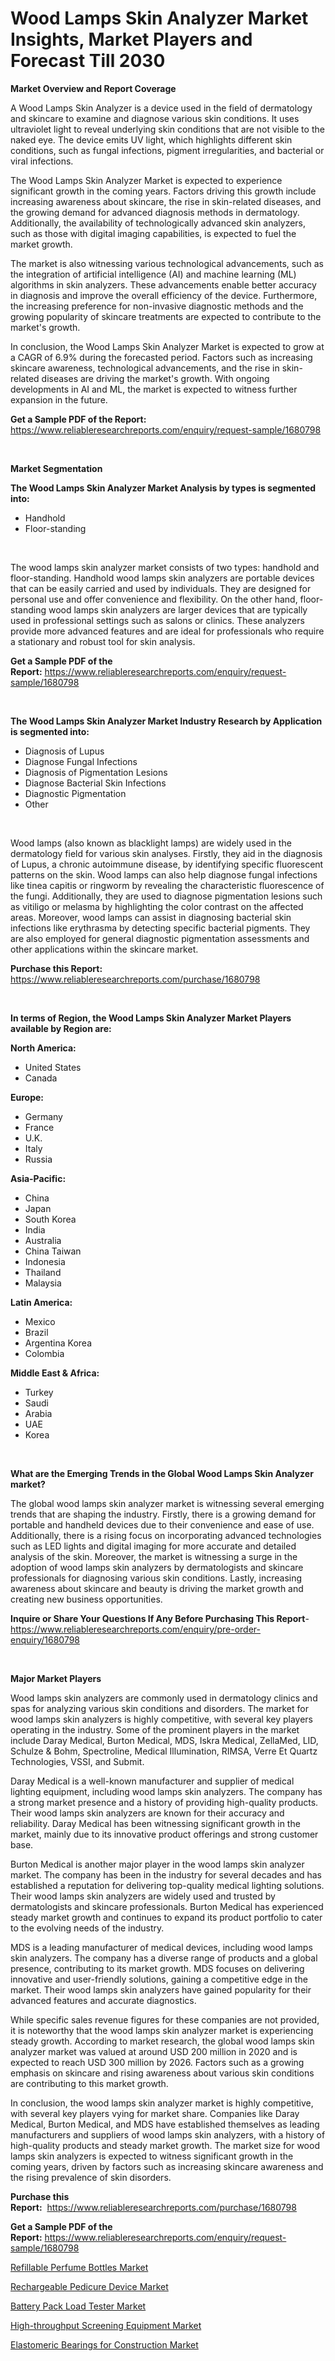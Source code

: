 <p><h1>Wood Lamps Skin Analyzer Market Insights, Market Players and Forecast Till 2030</h1></p><p><strong>Market Overview and Report Coverage</strong></p>
<p><p>A Wood Lamps Skin Analyzer is a device used in the field of dermatology and skincare to examine and diagnose various skin conditions. It uses ultraviolet light to reveal underlying skin conditions that are not visible to the naked eye. The device emits UV light, which highlights different skin conditions, such as fungal infections, pigment irregularities, and bacterial or viral infections.</p><p>The Wood Lamps Skin Analyzer Market is expected to experience significant growth in the coming years. Factors driving this growth include increasing awareness about skincare, the rise in skin-related diseases, and the growing demand for advanced diagnosis methods in dermatology. Additionally, the availability of technologically advanced skin analyzers, such as those with digital imaging capabilities, is expected to fuel the market growth.</p><p>The market is also witnessing various technological advancements, such as the integration of artificial intelligence (AI) and machine learning (ML) algorithms in skin analyzers. These advancements enable better accuracy in diagnosis and improve the overall efficiency of the device. Furthermore, the increasing preference for non-invasive diagnostic methods and the growing popularity of skincare treatments are expected to contribute to the market's growth.</p><p>In conclusion, the Wood Lamps Skin Analyzer Market is expected to grow at a CAGR of 6.9% during the forecasted period. Factors such as increasing skincare awareness, technological advancements, and the rise in skin-related diseases are driving the market's growth. With ongoing developments in AI and ML, the market is expected to witness further expansion in the future.</p></p>
<p><strong>Get a Sample PDF of the Report:</strong> <a href="https://www.reliableresearchreports.com/enquiry/request-sample/1680798">https://www.reliableresearchreports.com/enquiry/request-sample/1680798</a></p>
<p>&nbsp;</p>
<p><strong>Market Segmentation</strong></p>
<p><strong>The Wood Lamps Skin Analyzer Market Analysis by types is segmented into:</strong></p>
<p><ul><li>Handhold</li><li>Floor-standing</li></ul></p>
<p>&nbsp;</p>
<p><p>The wood lamps skin analyzer market consists of two types: handhold and floor-standing. Handhold wood lamps skin analyzers are portable devices that can be easily carried and used by individuals. They are designed for personal use and offer convenience and flexibility. On the other hand, floor-standing wood lamps skin analyzers are larger devices that are typically used in professional settings such as salons or clinics. These analyzers provide more advanced features and are ideal for professionals who require a stationary and robust tool for skin analysis.</p></p>
<p><strong>Get a Sample PDF of the Report:</strong>&nbsp;<a href="https://www.reliableresearchreports.com/enquiry/request-sample/1680798">https://www.reliableresearchreports.com/enquiry/request-sample/1680798</a></p>
<p>&nbsp;</p>
<p><strong>The Wood Lamps Skin Analyzer Market Industry Research by Application is segmented into:</strong></p>
<p><ul><li>Diagnosis of Lupus</li><li>Diagnose Fungal Infections</li><li>Diagnosis of Pigmentation Lesions</li><li>Diagnose Bacterial Skin Infections</li><li>Diagnostic Pigmentation</li><li>Other</li></ul></p>
<p>&nbsp;</p>
<p><p>Wood lamps (also known as blacklight lamps) are widely used in the dermatology field for various skin analyses. Firstly, they aid in the diagnosis of Lupus, a chronic autoimmune disease, by identifying specific fluorescent patterns on the skin. Wood lamps can also help diagnose fungal infections like tinea capitis or ringworm by revealing the characteristic fluorescence of the fungi. Additionally, they are used to diagnose pigmentation lesions such as vitiligo or melasma by highlighting the color contrast on the affected areas. Moreover, wood lamps can assist in diagnosing bacterial skin infections like erythrasma by detecting specific bacterial pigments. They are also employed for general diagnostic pigmentation assessments and other applications within the skincare market.</p></p>
<p><strong>Purchase this Report:</strong>&nbsp; <a href="https://www.reliableresearchreports.com/purchase/1680798">https://www.reliableresearchreports.com/purchase/1680798</a></p>
<p>&nbsp;</p>
<p><strong>In terms of Region, the Wood Lamps Skin Analyzer Market Players available by Region are:</strong></p>
<p>
    <p> <strong> North America: </strong>
        <ul>
            <li>United States</li>
            <li>Canada</li>
        </ul>
        </p> 
    <p> <strong> Europe: </strong>
        <ul>
            <li>Germany</li>
            <li>France</li>
            <li>U.K.</li>
            <li>Italy</li>
            <li>Russia</li>
        </ul>
        </p> 
    <p> <strong> Asia-Pacific: </strong>
        <ul>
            <li>China</li>
            <li>Japan</li>
            <li>South Korea</li>
            <li>India</li>
            <li>Australia</li>
            <li>China Taiwan</li>
            <li>Indonesia</li>
            <li>Thailand</li>
            <li>Malaysia</li>
        </ul>
        </p> 
    <p> <strong> Latin America: </strong>
        <ul>
            <li>Mexico</li>
            <li>Brazil</li>
            <li>Argentina Korea</li>
            <li>Colombia</li>
        </ul>
        </p> 
    <p> <strong> Middle East & Africa: </strong>
        <ul>
            <li>Turkey</li>
            <li>Saudi</li>
            <li>Arabia</li>
            <li>UAE</li>
            <li>Korea</li>
        </ul>
    </p>
    </p>
<p>&nbsp;</p>
<p><strong>What are the Emerging Trends in the Global Wood Lamps Skin Analyzer market?</strong></p>
<p><p>The global wood lamps skin analyzer market is witnessing several emerging trends that are shaping the industry. Firstly, there is a growing demand for portable and handheld devices due to their convenience and ease of use. Additionally, there is a rising focus on incorporating advanced technologies such as LED lights and digital imaging for more accurate and detailed analysis of the skin. Moreover, the market is witnessing a surge in the adoption of wood lamps skin analyzers by dermatologists and skincare professionals for diagnosing various skin conditions. Lastly, increasing awareness about skincare and beauty is driving the market growth and creating new business opportunities.</p></p>
<p><strong>Inquire or Share Your Questions If Any Before Purchasing This Report</strong>- <a href="https://www.reliableresearchreports.com/enquiry/pre-order-enquiry/1680798">https://www.reliableresearchreports.com/enquiry/pre-order-enquiry/1680798</a></p>
<p>&nbsp;</p>
<p><strong>Major Market Players</strong></p>
<p><p>Wood lamps skin analyzers are commonly used in dermatology clinics and spas for analyzing various skin conditions and disorders. The market for wood lamps skin analyzers is highly competitive, with several key players operating in the industry. Some of the prominent players in the market include Daray Medical, Burton Medical, MDS, Iskra Medical, ZellaMed, LID, Schulze & Bohm, Spectroline, Medical Illumination, RIMSA, Verre Et Quartz Technologies, VSSI, and Submit.</p><p>Daray Medical is a well-known manufacturer and supplier of medical lighting equipment, including wood lamps skin analyzers. The company has a strong market presence and a history of providing high-quality products. Their wood lamps skin analyzers are known for their accuracy and reliability. Daray Medical has been witnessing significant growth in the market, mainly due to its innovative product offerings and strong customer base.</p><p>Burton Medical is another major player in the wood lamps skin analyzer market. The company has been in the industry for several decades and has established a reputation for delivering top-quality medical lighting solutions. Their wood lamps skin analyzers are widely used and trusted by dermatologists and skincare professionals. Burton Medical has experienced steady market growth and continues to expand its product portfolio to cater to the evolving needs of the industry.</p><p>MDS is a leading manufacturer of medical devices, including wood lamps skin analyzers. The company has a diverse range of products and a global presence, contributing to its market growth. MDS focuses on delivering innovative and user-friendly solutions, gaining a competitive edge in the market. Their wood lamps skin analyzers have gained popularity for their advanced features and accurate diagnostics.</p><p>While specific sales revenue figures for these companies are not provided, it is noteworthy that the wood lamps skin analyzer market is experiencing steady growth. According to market research, the global wood lamps skin analyzer market was valued at around USD 200 million in 2020 and is expected to reach USD 300 million by 2026. Factors such as a growing emphasis on skincare and rising awareness about various skin conditions are contributing to this market growth.</p><p>In conclusion, the wood lamps skin analyzer market is highly competitive, with several key players vying for market share. Companies like Daray Medical, Burton Medical, and MDS have established themselves as leading manufacturers and suppliers of wood lamps skin analyzers, with a history of high-quality products and steady market growth. The market size for wood lamps skin analyzers is expected to witness significant growth in the coming years, driven by factors such as increasing skincare awareness and the rising prevalence of skin disorders.</p></p>
<p><strong>Purchase this Report:</strong>&nbsp;&nbsp;<a href="https://www.reliableresearchreports.com/purchase/1680798">https://www.reliableresearchreports.com/purchase/1680798</a></p>
<p></p>
<p><strong>Get a Sample PDF of the Report:</strong>&nbsp;<a href="https://www.reliableresearchreports.com/enquiry/request-sample/1680798">https://www.reliableresearchreports.com/enquiry/request-sample/1680798</a></p>
<p><p><a href="https://medium.com/@dioncollins8227/refillable-perfume-bottles-market-exploring-market-share-market-trends-and-future-growth-a4e380dc52a2">Refillable Perfume Bottles Market</a></p><p><a href="https://medium.com/@wilmaheaney/rechargeable-pedicure-device-market-size-growth-forecast-2023-2030-f4c8bb979e83">Rechargeable Pedicure Device Market</a></p><p><a href="https://www.linkedin.com/pulse/decoding-battery-pack-load-tester-market-deep-dive-latest-trends-8xt2c/">Battery Pack Load Tester Market</a></p><p><a href="https://www.linkedin.com/pulse/high-throughput-screening-equipment-market-size-share-nutmc/">High-throughput Screening Equipment Market</a></p><p><a href="https://www.linkedin.com/pulse/elastomeric-bearings-construction-market-size-growth-forecast-a1lgc/">Elastomeric Bearings for Construction Market</a></p></p>